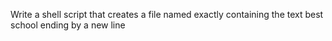 Write a shell script that creates a file named exactly containing the text best school ending by a new line 

